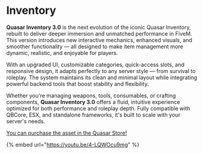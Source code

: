 # Inventory

**Quasar Inventory 3.0** is the next evolution of the iconic Quasar Inventory, rebuilt to deliver deeper immersion and unmatched performance in FiveM. This version introduces new interactive mechanics, enhanced visuals, and smoother functionality — all designed to make item management more dynamic, realistic, and enjoyable for players.

With an upgraded UI, customizable categories, quick-access slots, and responsive design, it adapts perfectly to any server style — from survival to roleplay. The system maintains its clean and minimal layout while integrating powerful backend tools that boost stability and flexibility.

Whether you're managing weapons, tools, consumables, or crafting components, **Quasar Inventory 3.0** offers a fluid, intuitive experience optimized for both performance and roleplay depth. Fully compatible with QBCore, ESX, and standalone frameworks, it's built to scale with your server's needs.

[You can purchase the asset in the Quasar Store!](https://www.quasar-store.com/scripts/inventory)

{% embed url="https://youtu.be/4-LQWOcu9mg" %}
